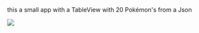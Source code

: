 this a small app with a TableView with 20 Pokémon's from a Json

![](https://github.com/mmeyfour/PokemonLister/blob/main/PokemonLister.gif)
